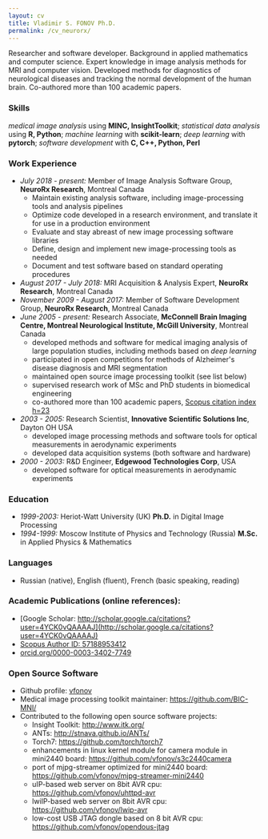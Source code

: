 ```yaml
---
layout: cv
title: Vladimir S. FONOV Ph.D.
permalink: /cv_neurorx/
---
```

Researcher and software developer. Background in applied mathematics and computer science. Expert knowledge in image analysis methods for MRI and computer vision. Developed methods for diagnostics of neurological diseases and tracking the normal development of the human brain. Co-authored more than 100 academic papers.

### Skills
*medical image analysis* using **MINC, InsightToolkit**; *statistical data analysis* using **R, Python**; *machine learning* with **scikit-learn**; *deep learning* with **pytorch**; *software development* with **C, C++, Python, Perl**

### Work Experience
* *July 2018 - present:* Member of Image Analysis Software Group, **NeuroRx Research**, Montreal Canada
   *  Maintain existing analysis software, including image-processing tools and analysis pipelines
   *  Optimize code developed in a research environment, and translate it for use in a production environment
   *  Evaluate and stay abreast of new image processing software libraries
   *  Define, design and implement new image-processing tools as needed
   *  Document and test software based on standard operating procedures
* *August 2017 - July 2018:* MRI Acquisition & Analysis Expert, **NeuroRx Research**, Montreal Canada
* *November 2009 - August 2017:* Member of Software Development Group, **NeuroRx Research**, Montreal Canada
* *June 2005 - present:* Research Associate, **McConnell Brain Imaging Centre, Montreal Neurological Institute, McGill University**, Montreal Canada
   * developed methods and software for medical imaging analysis of large population studies, including methods based on *deep learning*
   * participated in open competitions for methods of Alzheimer's disease diagnosis and MRI segmentation
   * maintained open source image processing toolkit (see list below)
   * supervised research work of MSc and PhD students in biomedical engineering
   * co-authored more than 100 academic papers, [Scopus citation index h=23](https://www.scopus.com/authid/detail.uri?authorId=57188953412)
* *2003 - 2005:* Research Scientist, **Innovative Scientific Solutions Inc**, Dayton OH USA
   * developed image processing methods and software tools for optical measurements in aerodynamic experiments
   * developed data acquisition systems (both software and hardware)
* *2000 - 2003:* R&D Engineer, **Edgewood Technologies Corp**, USA
    * developed software for optical measurements in aerodynamic experiments

### Education
* *1999-2003:* Heriot-Watt University (UK) **Ph.D.** in Digital Image Processing
* *1994-1999:* Moscow Institute of Physics and Technology (Russia) **M.Sc.** in Applied Physics & Mathematics

### Languages
* Russian (native), English (fluent), French (basic speaking, reading)

### Academic Publications (online references):
   * [Google Scholar: http://scholar.google.ca/citations?user=4YCK0vQAAAAJ](http://scholar.google.ca/citations?user=4YCK0vQAAAAJ)
   * [Scopus Author ID: 57188953412](https://www.scopus.com/authid/detail.uri?authorId=57188953412)
   * [orcid.org/0000-0003-3402-7749](http://orcid.org/0000-0003-3402-7749)

### Open Source Software
* Github profile: [vfonov](https://github.com/vfonov/)
* Medical image processing toolkit maintainer: <https://github.com/BIC-MNI/>
* Contributed to the following open source software projects:
  * Insight Toolkit: <http://www.itk.org/>
  * ANTs: <http://stnava.github.io/ANTs/>
  * Torch7: <https://github.com/torch/torch7>
  * enhancements in linux kernel module for camera module in mini2440 board: <https://github.com/vfonov/s3c2440camera>
  * port of mjpg-streamer optimized for mini2440 board: <https://github.com/vfonov/mjpg-streamer-mini2440>
  * uIP-based web server on 8bit AVR cpu: <https://github.com/vfonov/uhttpd-avr>
  * lwiIP-based web server on 8bit AVR cpu: <https://github.com/vfonov/lwip-avr>
  * low-cost USB JTAG dongle based on 8 bit AVR cpu: <https://github.com/vfonov/opendous-jtag>
